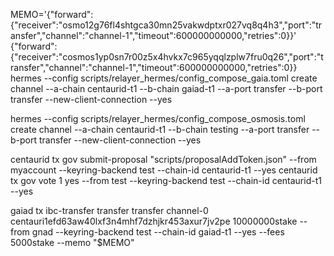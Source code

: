 MEMO='{"forward":{"receiver":"osmo12g76fl4shtgca30mn25vakwdptxr027vq8q4h3","port":"transfer","channel":"channel-1","timeout":600000000000,"retries":0}}'
{"forward":{"receiver":"cosmos1yp0sn7r00z5x4hvkx7c965yqqlzplw7fru0q26","port":"transfer","channel":"channel-1","timeout":600000000000,"retries":0}}
hermes --config scripts/relayer_hermes/config_compose_gaia.toml create channel --a-chain centaurid-t1 --b-chain gaiad-t1 --a-port transfer --b-port transfer --new-client-connection --yes

hermes --config scripts/relayer_hermes/config_compose_osmosis.toml create channel --a-chain centaurid-t1 --b-chain testing --a-port transfer --b-port transfer --new-client-connection --yes

centaurid tx gov submit-proposal "scripts/proposalAddToken.json" --from myaccount --keyring-backend test --chain-id centaurid-t1 --yes
centaurid tx gov vote 1 yes --from test --keyring-backend test --chain-id centaurid-t1 --yes

gaiad tx ibc-transfer transfer transfer channel-0 centauri1efd63aw40lxf3n4mhf7dzhjkr453axur7jv2pe 10000000stake --from gnad --keyring-backend test --chain-id gaiad-t1 --yes --fees 5000stake --memo "$MEMO"
